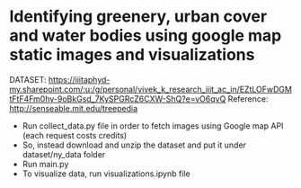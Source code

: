 # Identifying greenery, urban cover and water bodies using google map static images and visualizations 
DATASET: https://iiitaphyd-my.sharepoint.com/:u:/g/personal/vivek_k_research_iiit_ac_in/EZtLOFwDGMtFtF4Fm0hy-9oBkGsd_7KySPGRcZ6CXW-ShQ?e=vO6qvQ
Reference: http://senseable.mit.edu/treepedia

- Run collect_data.py file in order to fetch images using Google map API (each request costs credits)
- So, instead download and unzip the dataset and put it under dataset/ny_data folder
- Run main.py
- To visualize data, run visualizations.ipynb file
